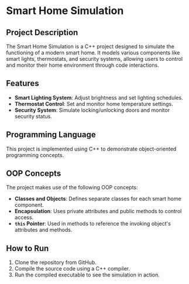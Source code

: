 # Smart Home Simulation

## Project Description

The Smart Home Simulation is a C++ project designed to simulate the functioning of a modern smart home. It models various components like smart lights, thermostats, and security systems, allowing users to control and monitor their home environment through code interactions.

## Features

- **Smart Lighting System**: Adjust brightness and set lighting schedules.
- **Thermostat Control**: Set and monitor home temperature settings.
- **Security System**: Simulate locking/unlocking doors and monitor security status.

## Programming Language

This project is implemented using C++ to demonstrate object-oriented programming concepts.

## OOP Concepts

The project makes use of the following OOP concepts:
- **Classes and Objects**: Defines separate classes for each smart home component.
- **Encapsulation**: Uses private attributes and public methods to control access.
- **`this` Pointer**: Used in methods to reference the invoking object's attributes and methods.

## How to Run

1. Clone the repository from GitHub.
2. Compile the source code using a C++ compiler.
3. Run the compiled executable to see the simulation in action.


